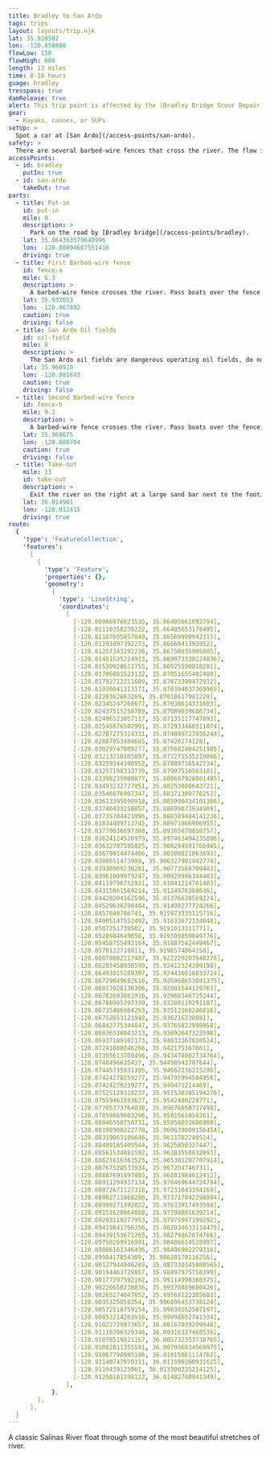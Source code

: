 ```yaml
---
title: Bradley to San Ardo
tags: trips
layout: layouts/trip.njk
lat: 35.920502
lon: -120.858980
flowLow: 150
flowHigh: 600
length: 13 miles
time: 8-10 hours
guage: bradley
tresspass: true
damRelease: true
alert: This trip point is affected by the [Bradley Bridge Scour Repair project](/overview/bradley-bridge-repair/). Access may be cut off.
gear:
  - Kayaks, canoes, or SUPs
setUp: >
  Spot a car at [San Ardo](/access-points/san-ardo).
safety: >
  There are several barbed-wire fences that cross the river. The flow is never very high, so it is easy to spot these and make your way to the river's edge. There are several narrow sections that at higher flows have moderate strainers. Stay close to the main flow in these areas.
accessPoints:
  - id: bradley
    putIn: true
  - id: san-ardo
    takeOut: true
parts:
  - title: Put-in
    id: put-in
    mile: 0
    description: >
      Park on the road by [Bradley bridge](/access-points/bradley).
    lat: 35.864363579649996
    lon: -120.80894607551416
    driving: true
  - title: First Barbed-wire fence
    id: fence-a
    mile: 6.3
    description: >
      A barbed-wire fence crosses the river. Pass boats over the fence river left.
    lat: 35.932053
    lon: -120.867892
    caution: true
    driving: false
  - title: San Ardo Oil fields
    id: oil-field
    mile: 8
    description: >
      The San Ardo oil fields are dangerous operating oil fields, do not try and exit the river here except in emergencies. The bridge over the river is not a good access point and is all on private land with no public easement.
    lat: 35.960910
    lon: -120.881843
    caution: true
    driving: false
  - title: Second Barbed-wire fence
    id: fence-b
    mile: 9.2
    description: >
      A barbed-wire fence crosses the river. Pass boats over the fence river right.
    lat: 35.968675
    lon: -120.888704
    caution: true
    driving: false
  - title: Take-out
    mile: 13
    id: take-out
    description: >
      Exit the river on the right at a large sand bar next to the footings of the old bridge before the current Sand Ardo bridge. Follow the dry wash to the right, away from the river. Turn left when you hit a fence, and follow the fence to an opening built into it.
    lat: 36.014901
    lon: -120.912415
    driving: true
route:
  {
    'type': 'FeatureCollection',
    'features':
      [
        {
          'type': 'Feature',
          'properties': {},
          'geometry':
            {
              'type': 'LineString',
              'coordinates':
                [
                  [-120.80986976623535, 35.86405661892794],
                  [-120.81110358238222, 35.86485653178495],
                  [-120.81187605857849, 35.86569990942315],
                  [-120.81191897392273, 35.8666041393952],
                  [-120.81257343292236, 35.86750835905005],
                  [-120.81451535224913, 35.869073330224836],
                  [-120.81530928611755, 35.86925590818201],
                  [-120.81706881523132, 35.87051655402488],
                  [-120.81792712211609, 35.87073390472932],
                  [-120.81930041313171, 35.870394837369965],
                  [-120.8220362663269, 35.87018617981228],
                  [-120.82345247268677, 35.87038614331603],
                  [-120.82437515258789, 35.87089039686734],
                  [-120.82496523857117, 35.87135117747893],
                  [-120.82545876502991, 35.872933460311074],
                  [-120.82787275314331, 35.874089723936244],
                  [-120.82887053489685, 35.87420274128],
                  [-120.83029747009277, 35.875602404251985],
                  [-120.83213210105897, 35.877271535219066],
                  [-120.83259344100952, 35.87889716542734],
                  [-120.83257198333739, 35.87997510503101],
                  [-120.83390235900877, 35.880687928001485],
                  [-120.83493232727051, 35.88253080643721],
                  [-120.83546876907347, 35.88371300776252],
                  [-120.83613395690918, 35.885990434101366],
                  [-120.83746433258057, 35.88699873934909],
                  [-120.83735704421996, 35.888389484141236],
                  [-120.83834409713745, 35.88971066906955],
                  [-120.83770036697388, 35.89365670858757],
                  [-120.83624124526979, 35.897463494235886],
                  [-120.83632707595825, 35.900244591766985],
                  [-120.83679914474486, 35.90300821063693],
                  [-120.8380651473999, 35.906327901942774],
                  [-120.83930969238281, 35.90773568709483],
                  [-120.83961009979247, 35.90929986344483],
                  [-120.84119796752931, 35.91041214781483],
                  [-120.84315061569214, 35.9124976388636],
                  [-120.84420204162596, 35.91376628569224],
                  [-120.84529638290404, 35.91498277724266],
                  [-120.8457040786743, 35.915973335115716],
                  [-120.84905147552492, 35.91833672134048],
                  [-120.8507251739502, 35.9191013311771],
                  [-120.8520984649658, 35.919309859849776],
                  [-120.85458755493164, 35.91887542449467],
                  [-120.8570122718811, 35.9196574064158],
                  [-120.86078882217407, 35.922229203540276],
                  [-120.86293458938599, 35.92412324389198],
                  [-120.86493015289307, 35.924436016833724],
                  [-120.86729049682616, 35.926868653041375],
                  [-120.86817026138306, 35.92801544129763],
                  [-120.86782693862916, 35.92968346725244],
                  [-120.86786985397339, 35.93208119291187],
                  [-120.86735486984253, 35.93512168246816],
                  [-120.86752653121948, 35.936216230081],
                  [-120.86842775344847, 35.93765822998958],
                  [-120.86836338043213, 35.93892647322598],
                  [-120.86937189102173, 35.94033367820524],
                  [-120.87241888046266, 35.942175167861],
                  [-120.87355613708496, 35.943478082734764],
                  [-120.8740496635437, 35.94498943707644],
                  [-120.87445735931395, 35.94662236215295],
                  [-120.87424278259277, 35.94795994584956],
                  [-120.87424278259277, 35.949471214469],
                  [-120.87525129318237, 35.951538305194276],
                  [-120.87559461593627, 35.9542480228771],
                  [-120.87705373764038, 35.95676658737498],
                  [-120.87859869003296, 35.9581561058261],
                  [-120.88046550750731, 35.95958033686908],
                  [-120.88198900222778, 35.960639809156454],
                  [-120.88319063186646, 35.9611782240524],
                  [-120.88409185409544, 35.9625850327447],
                  [-120.88561534881592, 35.96383550832093],
                  [-120.88621616363525, 35.965381207707914],
                  [-120.88767528533934, 35.967204746731],
                  [-120.88887691497803, 35.96881984612412],
                  [-120.88911294937134, 35.970469644724794],
                  [-120.88872671127318, 35.97231043194169],
                  [-120.88902711868286, 35.973717042298084],
                  [-120.88999271392822, 35.97633917493598],
                  [-120.89151620864868, 35.97798881639214],
                  [-120.89203119277953, 35.97975997199292],
                  [-120.89419841766356, 35.982034633134475],
                  [-120.89439153671265, 35.98279862674766],
                  [-120.89750289916991, 35.98406614528987],
                  [-120.89866161346436, 35.98496902279316],
                  [-120.8998417854309, 35.98620178116256],
                  [-120.90127944946289, 35.987330345880565],
                  [-120.90194463729857, 35.98897975758399],
                  [-120.90177297592162, 35.99114998360375],
                  [-120.90226650238036, 35.99378889800426],
                  [-120.90265274047852, 35.99568122305683],
                  [-120.9035325050354, 35.996896453738124],
                  [-120.90572118759154, 35.99830262587197],
                  [-120.90853214263916, 35.99998652741334],
                  [-120.91022729873657, 36.00167039299948],
                  [-120.91110706329346, 36.00316327468536],
                  [-120.91078519821167, 36.005732353738765],
                  [-120.91082811355591, 36.007936834569975],
                  [-120.91067790985106, 36.01015861114762],
                  [-120.91140747070311, 36.011599260931625],
                  [-120.9119439125061, 36.013300235214125],
                  [-120.91250181198122, 36.01482760941349],
                ],
            },
        },
      ],
  }
---
```


A classic Salinas River float through some of the most beautiful stretches of river.
